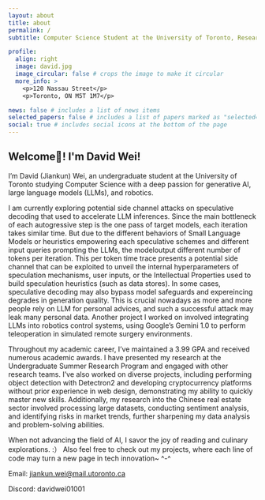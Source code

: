 ```yaml
---
layout: about
title: about
permalink: /
subtitle: Computer Science Student at the University of Toronto, Researcher in SysNet Group. Former Researcher in MEDCVR Lab, Ex-QA Engineer at Uken Games Inc.

profile:
  align: right
  image: david.jpg
  image_circular: false # crops the image to make it circular
  more_info: >
    <p>120 Nassau Street</p>
    <p>Toronto, ON M5T 1M7</p>

news: false # includes a list of news items
selected_papers: false # includes a list of papers marked as "selected={true}"
social: true # includes social icons at the bottom of the page
---
```


## Welcome👋! I'm David Wei! 
I’m David (Jiankun) Wei, an undergraduate student at the University of Toronto studying Computer Science with a deep passion for generative AI, large language models (LLMs), and robotics. 

I am currently exploring potential side channel attacks on speculative decoding that used to accelerate LLM inferences. Since the main bottleneck of each autogressive step is the one pass of target models, each iteration takes similar time. But due to the different behaviors of Small Language Models or heuristics empowering each speculative schemes and different input queries prompting the LLMs, the modeloutput different number of tokens per iteration. This per token time trace presents a potential side channel that can be exploited to unveil the internal hyperparameters of speculation mechanisms, user inputs, or the Intellectual Properties used to build speculation heuristics (such as data stores). In some cases, speculative decoding may also bypass model safeguards and expereincing degrades in generation quality. This is crucial nowadays as more and more people rely on LLM for personal advices, and such a successful attack may leak many personal data. Another project I worked on involved integrating LLMs into robotics control systems, using Google’s Gemini 1.0 to perform teleoperation in simulated remote surgery environments.

Throughout my academic career, I’ve maintained a 3.99 GPA and received numerous academic awards. I have presented my research at the Undergraduate Summer Research Program and engaged with other research teams. I’ve also worked on diverse projects, including performing object detection with Detectron2 and developing cryptocurrency platforms without prior experience in web design, demonstrating my ability to quickly master new skills. Additionally, my research into the Chinese real estate sector involved processing large datasets, conducting sentiment analysis, and identifying risks in market trends, further sharpening my data analysis and problem-solving abilities.

When not advancing the field of AI, I savor the joy of reading and culinary explorations. :） Also feel free to check out my projects, where each line of code may turn a new page in tech innovation~ ^-^

Email: jiankun.wei@mail.utoronto.ca

Discord: davidwei01001
